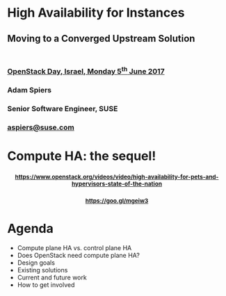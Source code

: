 <!-- .slide: data-state="cover" id="cover-page" data-menu-title="Compute node HA" data-timing="30" -->
<div class="title">
    <h1>High Availability for Instances</h1>
    <h2 style="margin-bottom: 50px;">Moving to a Converged Upstream Solution</h2>
    <h3>
        <a href="https://openstackdayisrael2017.sched.com/event/05ceefcbbeddd948b776ae9c3de7c9e0">
            OpenStack Day, Israel, Monday 5<sup>th</sup> June 2017
      </a>
    </h3>
</div>

<div class="row presenters">
    <div class="presenter presenter-1">
        <h3 class="name">Adam Spiers</h3>
        <h3 class="job-title">Senior Software Engineer, SUSE</h3>
        <h3 class="email"><a href="mailto:aspiers@suse.com">aspiers@suse.com</a></h3>
    </div>
</div>


<!-- .slide: data-state="normal" id="sequel" data-timing="30" -->
# Compute HA: the sequel!

<div class="qrcode" id="qrcode-sequel"/>
<h3 style="text-align: center"><a href="https://www.openstack.org/videos/video/high-availability-for-pets-and-hypervisors-state-of-the-nation" target="_blank"
       style="font-size: 0.80em" id="sequel">https://www.openstack.org/videos/video/high-availability-for-pets-and-hypervisors-state-of-the-nation</a></h3>

<h3 style="text-align: center"><a href="https://goo.gl/mgeiw3" style="font-size: 0.80em" target="_blank">https://goo.gl/mgeiw3</a></h3>


<!-- .slide: data-state="normal" id="agenda" data-timing="30" -->
# Agenda

*   Compute plane HA vs. control plane HA
*   Does OpenStack need compute plane HA?
*   Design goals
*   Existing solutions
*   Current and future work
*   How to get involved
